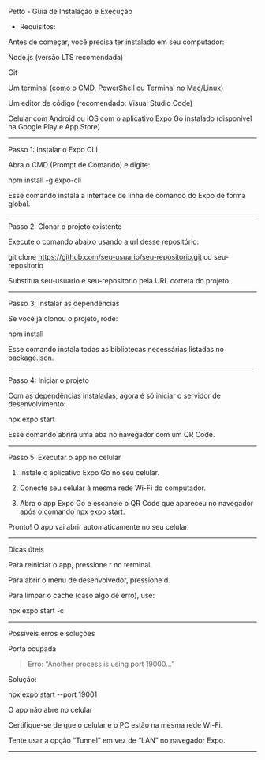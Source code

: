 Petto - Guia de Instalação e Execução

- Requisitos:

Antes de começar, você precisa ter instalado em seu computador:

Node.js (versão LTS recomendada)

Git

Um terminal (como o CMD, PowerShell ou Terminal no Mac/Linux)

Um editor de código (recomendado: Visual Studio Code)

Celular com Android ou iOS com o aplicativo Expo Go instalado (disponível na Google Play e App Store)



---

Passo 1: Instalar o Expo CLI

Abra o CMD (Prompt de Comando) e digite:

npm install -g expo-cli

Esse comando instala a interface de linha de comando do Expo de forma global.


---

Passo 2: Clonar o projeto existente

Execute o comando abaixo usando a url desse repositório:

git clone https://github.com/seu-usuario/seu-repositorio.git
cd seu-repositorio

Substitua seu-usuario e seu-repositorio pela URL correta do projeto.


---

Passo 3: Instalar as dependências

Se você já clonou o projeto, rode:

npm install

Esse comando instala todas as bibliotecas necessárias listadas no package.json.


---

Passo 4: Iniciar o projeto

Com as dependências instaladas, agora é só iniciar o servidor de desenvolvimento:

npx expo start

Esse comando abrirá uma aba no navegador com um QR Code.


---

Passo 5: Executar o app no celular

1. Instale o aplicativo Expo Go no seu celular.


2. Conecte seu celular à mesma rede Wi-Fi do computador.


3. Abra o app Expo Go e escaneie o QR Code que apareceu no navegador após o comando npx expo start.



Pronto! O app vai abrir automaticamente no seu celular.


---

Dicas úteis

Para reiniciar o app, pressione r no terminal.

Para abrir o menu de desenvolvedor, pressione d.

Para limpar o cache (caso algo dê erro), use:


npx expo start -c


---

Possíveis erros e soluções

Porta ocupada

> Erro: “Another process is using port 19000...”



Solução:

npx expo start --port 19001

O app não abre no celular

Certifique-se de que o celular e o PC estão na mesma rede Wi-Fi.

Tente usar a opção “Tunnel” em vez de “LAN” no navegador Expo.



---